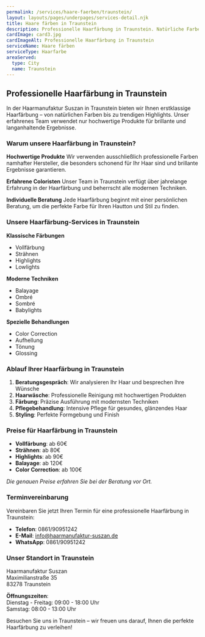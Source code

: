 ```yaml
---
permalink: /services/haare-faerben/traunstein/
layout: layouts/pages/underpages/services-detail.njk
title: Haare färben in Traunstein
description: Professionelle Haarfärbung in Traunstein. Natürliche Farben, Highlights, Balayage und Strähnen mit hochwertigen Produkten für brillante Ergebnisse.
cardImage: card3.jpg
cardImageAlt: Professionelle Haarfärbung in Traunstein
serviceName: Haare färben
serviceType: Haarfarbe
areaServed:
  type: City
  name: Traunstein
---
```


## Professionelle Haarfärbung in Traunstein

In der Haarmanufaktur Suszan in Traunstein bieten wir Ihnen erstklassige Haarfärbung – von natürlichen Farben bis zu trendigen Highlights. Unser erfahrenes Team verwendet nur hochwertige Produkte für brillante und langanhaltende Ergebnisse.

### Warum unsere Haarfärbung in Traunstein?

**Hochwertige Produkte**
Wir verwenden ausschließlich professionelle Farben namhafter Hersteller, die besonders schonend für Ihr Haar sind und brillante Ergebnisse garantieren.

**Erfahrene Coloristen**
Unser Team in Traunstein verfügt über jahrelange Erfahrung in der Haarfärbung und beherrscht alle modernen Techniken.

**Individuelle Beratung**
Jede Haarfärbung beginnt mit einer persönlichen Beratung, um die perfekte Farbe für Ihren Hautton und Stil zu finden.

### Unsere Haarfärbung-Services in Traunstein

**Klassische Färbungen**
- Vollfärbung
- Strähnen
- Highlights
- Lowlights

**Moderne Techniken**
- Balayage
- Ombré
- Sombré
- Babylights

**Spezielle Behandlungen**
- Color Correction
- Aufhellung
- Tönung
- Glossing

### Ablauf Ihrer Haarfärbung in Traunstein

1. **Beratungsgespräch**: Wir analysieren Ihr Haar und besprechen Ihre Wünsche
2. **Haarwäsche**: Professionelle Reinigung mit hochwertigen Produkten
3. **Färbung**: Präzise Ausführung mit modernsten Techniken
4. **Pflegebehandlung**: Intensive Pflege für gesundes, glänzendes Haar
5. **Styling**: Perfekte Formgebung und Finish

### Preise für Haarfärbung in Traunstein

- **Vollfärbung**: ab 60€
- **Strähnen**: ab 80€
- **Highlights**: ab 90€
- **Balayage**: ab 120€
- **Color Correction**: ab 100€

*Die genauen Preise erfahren Sie bei der Beratung vor Ort.*

### Terminvereinbarung

Vereinbaren Sie jetzt Ihren Termin für eine professionelle Haarfärbung in Traunstein:

- **Telefon**: 0861/90951242
- **E-Mail**: info@haarmanufaktur-suszan.de
- **WhatsApp**: 0861/90951242

### Unser Standort in Traunstein

Haarmanufaktur Suszan  
Maximilianstraße 35  
83278 Traunstein

**Öffnungszeiten**:  
Dienstag - Freitag: 09:00 - 18:00 Uhr  
Samstag: 08:00 - 13:00 Uhr

Besuchen Sie uns in Traunstein – wir freuen uns darauf, Ihnen die perfekte Haarfärbung zu verleihen!
